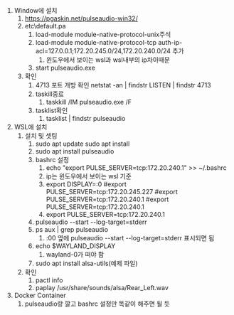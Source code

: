 1. Window에 설치
	1. https://pgaskin.net/pulseaudio-win32/
	2. etc\default.pa
		1. load-module module-native-protocol-unix주석
		2. load-module module-native-protocol-tcp auth-ip-acl=127.0.0.1;172.20.245.0/24,172.20.240.0/24 추가
			1. 윈도우에서 보이는 wsl과 wsl내부의 ip차이때문
		3. start pulseaudio.exe
	3. 확인
		1. 4713 포트 개방 확인 netstat -an | findstr LISTEN | findstr 4713
		2. taskill종료
			1.  taskkill /IM pulseaudio.exe /F
		3. tasklist확인
			1. tasklist | findstr pulseaudio
2. WSL에 설치
	1. 설치 및 셋팅
		1. sudo apt update sudo apt install 
		2. sudo apt install pulseaudio
		3. bashrc 설정
			1. echo "export PULSE_SERVER=tcp:172.20.240.1" >> ~/.bashrc
			2. ip는 윈도우에서 보이는 wsl 기준
			3. export DISPLAY=:0
				#export PULSE_SERVER=tcp:172.20.245.227
				#export PULSE_SERVER=tcp:172.20.240.1
				#export PULSE_SERVER=tcp:172.20.240.1
			4. export PULSE_SERVER=tcp:172.20.240.1
		4. pulseaudio --start --log-target=stderr
		5. ps aux | grep pulseaudio
			1. :00 옆에  pulseaudio --start --log-target=stderr 표시되면 됨
		6. echo $WAYLAND_DISPLAY
			1. wayland-0가 떠야 함
		7. sudo apt install alsa-utils(예제 파일)
	2. 확인
		1. pactl info
		2. paplay /usr/share/sounds/alsa/Rear_Left.wav
3. Docker Container
	1. pulseaudio랑 깔고 bashrc 설정만 똑같이 해주면 될 듯
	